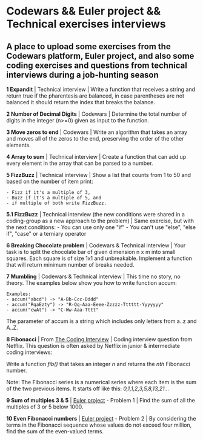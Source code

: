 # Codewars && Euler project && Technical exercises interviews

## A place to upload some exercises from the Codewars platform, Euler project, and also some coding exercises and questions from technical interviews during a job-hunting season

**1 Expandit** | Technical interview |  Write a function that receives a string and return true if the pharentesis are
balanced, in case parentheses are not balanced it should return the index that breaks the balance.

**2 Number of Decimal Digits** | Codewars | Determine the total number of digits in the integer (n>=0) given as input to the function.

**3 Move zeros to end** | Codewars | Write an algorithm that takes an array and moves all of the zeros to the end, preserving the order of the other elements.

**4 Array to sum** | Technical interview | Create a function that can add up every element in the array that can be parsed to a number.

**5 FizzBuzz** | Technical interview | Show a list that counts from 1 to 50 and based on the number of item print:

    - Fizz if it's a multiple of 3,
    - Buzz if it's a multiple of 5, and
    - if multiple of both write FizzBuzz.

**5.1 FizzBuzz** | Technical interview (the new conditions were shared in a coding-group as a new approach to the problem) | Same exercise, but with the next conditions:
    - You can use only one "if"
    - You can't use "else", "else if", "case" or a terniary operator

**6 Breaking Chocolate problem** | Codewars & Technical interview | Your task is to split the chocolate bar of given dimension n x m into small squares. Each square is of size 1x1 and unbreakable. Implement a function that will return minimum number of breaks needed.

**7 Mumbling** | Codewars & Technical interview | This time no story, no theory. The examples below show you how to write function accum:

    Examples:
    - accum("abcd") -> "A-Bb-Ccc-Dddd"
    - accum("RqaEzty") -> "R-Qq-Aaa-Eeee-Zzzzz-Tttttt-Yyyyyyy"
    - accum("cwAt") -> "C-Ww-Aaa-Tttt"

The parameter of accum is a string which includes only letters from a..z and A..Z.

**8 Fibonacci** | From [The Coding Interview](https://www.thecodinginterview.com) | Coding interview question from Netflix. This question is often asked by Netflix in junior & intermediate coding interviews:

Write a function *fib()* that takes an integer *n* and returns the *nth* Fibonacci number.

Note: The Fibonacci series is a numerical series where each item is the sum of the two previous items. It starts off like this: *0,1,1,2,3,5,8,13,21...*

**9 Sum of multiples 3 & 5** | [Euler project](https://projecteuler.net/) - Problem 1 | Find the sum of all the multiples of 3 or 5 below 1000.

**10 Even Fibonacci numbers** | [Euler project](https://projecteuler.net/) - Problem 2 | By considering the terms in the Fibonacci sequence whose values do not exceed four million, find the sum of the even-valued terms.

